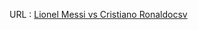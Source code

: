 URL : [Lionel Messi vs Cristiano Ronaldocsv](https://www.kaggle.com/code/ahmedterry/cristiano-ronaldo-vs-lionel-messi-goals-eda/data?select=cristiano_vs_messi.csv)